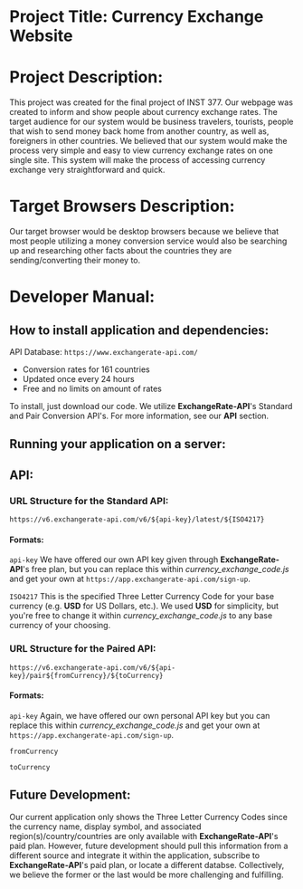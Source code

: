 # Project Title: Currency Exchange Website

# Project Description:
This project was created for the final project of INST 377. Our webpage was created to inform and show people about currency exchange rates. The target audience for our system would be business travelers, tourists, people that wish to send money back home from another country, as well as, foreigners in other countries. We believed that our system would make the process very simple and easy to view currency exchange rates on one single site. This system will make the process of accessing currency exchange very straightforward and quick. 

# Target Browsers Description:
Our target browser would be desktop browsers because we believe that most people utilizing a money conversion service would also be searching up and researching other facts about the countries they are sending/converting their money to. 

# Developer Manual:
## How to install application and dependencies:
API Database: `https://www.exchangerate-api.com/`
* Conversion rates for 161 countries
* Updated once every 24 hours
* Free and no limits on amount of rates 

To install, just download our code. We utilize **ExchangeRate-API**'s Standard and Pair Conversion API's. For more information, see our **API** section.

## Running your application on a server:

## API:
### URL Structure for the Standard API:
`https://v6.exchangerate-api.com/v6/${api-key}/latest/${ISO4217}`

#### Formats:
`api-key`
We have offered our own API key given through **ExchangeRate-API**'s free plan, but you can replace this within *currency_exchange_code.js* and get your own at `https://app.exchangerate-api.com/sign-up`.

`ISO4217`
This is the specified Three Letter Currency Code for your base currency (e.g. **USD** for US Dollars, etc.). We used **USD** for simplicity, but you're free to change it within *currency_exchange_code.js* to any base currency of your choosing.

### URL Structure for the Paired API:
`https://v6.exchangerate-api.com/v6/${api-key}/pair${fromCurrency}/${toCurrency}`

#### Formats:
`api-key`
Again, we have offered our own personal API key but you can replace this within *currency_exchange_code.js* and get your own at `https://app.exchangerate-api.com/sign-up`.

`fromCurrency`

`toCurrency`

## Future Development:
Our current application only shows the Three Letter Currency Codes since the currency name, display symbol, and associated region(s)/country/countries are only available with **ExchangeRate-API**'s paid plan. However, future development should pull this information from a different source and integrate it within the application, subscribe to **ExchangeRate-API**'s paid plan, or locate a different databse. Collectively, we believe the former or the last would be more challenging and fulfilling.